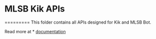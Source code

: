 # MLSB Kik APIs
=========
This folder contains all APIs designed for Kik and MLSB Bot.

Read more at * [documentation] 

[documentation]:http://mlsb-platform.herokuapp.com/documentation